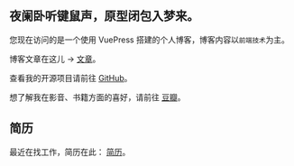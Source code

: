 <div class="features">
  <div class="feature">
    <h2>夜阑卧听键鼠声，原型闭包入梦来。</h2>
    <p>您现在访问的是一个使用 VuePress 搭建的个人博客，博客内容以<code>前端技术</code>为主。</p>
    <p>博客文章在这儿 → <a href="blog/javascript/">文章</a>。</p>
    <p>查看我的开源项目请前往 <a href="https://github.com/wmaqingbo" target="_blank">GitHub</a>。</p>
    <p>想了解我在影音、书籍方面的喜好，请前往 <a href="https://www.douban.com/people/dmaqingbo/" target="_blank">豆瓣</a>。</p>
    <h2>简历</h2>
    <p>最近在找工作，简历在此： <a href="about/">简历</a>。</p>
  </div>
</div>
